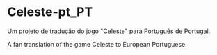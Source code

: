 # Celeste-pt_PT
Um projeto de tradução do jogo "Celeste" para Português de Portugal.

A fan translation of the game Celeste to European Portuguese.
